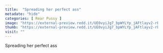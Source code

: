 ```yaml
---
title:  "Spreading her perfect ass"
metadate: "hide"
categories: [ Rear Pussy ]
image: "https://external-preview.redd.it/UE0vyiJg7_bpWYLYp_jAFtlayv2-rbT1PC-1lqvxhio.jpg?auto=webp&s=9eb24b78eee3d7d47f492d422e1a88604bb6ed2d"
thumb: "https://external-preview.redd.it/UE0vyiJg7_bpWYLYp_jAFtlayv2-rbT1PC-1lqvxhio.jpg?width=640&crop=smart&auto=webp&s=fb1bc2c20fae39fd25e15f2428ea08fd33164e38"
visit: ""
---
```

Spreading her perfect ass
